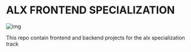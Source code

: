 # ALX FRONTEND SPECIALIZATION

![img](https://assets.imaginablefutures.com/media/images/ALX_Logo.max-200x150.png)

This repo contain frontend and backend projects for the alx specialization track


